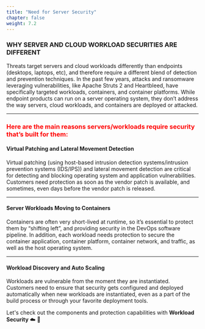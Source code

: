 ```yaml
---
title: "Need for Server Security"
chapter: false
weight: 7.2
---
```


### WHY SERVER AND CLOUD WORKLOAD SECURITIES ARE DIFFERENT
Threats target servers and cloud workloads differently than endpoints (desktops, laptops, etc),
and therefore require a different blend of detection and prevention techniques. In the past few
years, attacks and ransomware leveraging vulnerabilities, like Apache Struts 2 and Heartbleed,
have specifically targeted workloads, containers, and container platforms. While endpoint
products can run on a server operating system, they don’t address the way servers, cloud
workloads, and containers are deployed or attacked.


--- 
<h3><span style="color:red">Here are the main reasons servers/workloads require security that’s built for them:</span></h3>

#### Virtual Patching and Lateral Movement Detection
Virtual patching (using host-based intrusion detection systems/intrusion prevention systems
(IDS/IPS)) and lateral movement detection are critical for detecting and blocking operating
system and application vulnerabilities. Customers need protection as soon as the
vendor patch is available, and sometimes, even days before the vendor patch is released.

---

#### Server Workloads Moving to Containers
Containers are often very short-lived at runtime, so it’s essential to protect them by “shifting left”,
and providing security in the DevOps software pipeline. In addition, each workload needs protection to secure the container
application, container platform, container network, and traffic, as well as the host operating
system.


---

#### Workload Discovery and Auto Scaling
Workloads are vulnerable from the moment they are instantiated. Customers need to ensure that
security gets configured and deployed automatically when new workloads are instantiated, even
as a part of the build process or through your favorite deployment tools.




Let's check out the components and protection capabilities with **Workload Security** :cloud: :rocket: